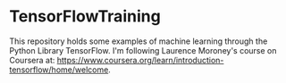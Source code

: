 # TensorFlowTraining
This repository holds some examples of machine learning through the Python Library TensorFlow. I'm following Laurence Moroney's course on Coursera at: https://www.coursera.org/learn/introduction-tensorflow/home/welcome.

